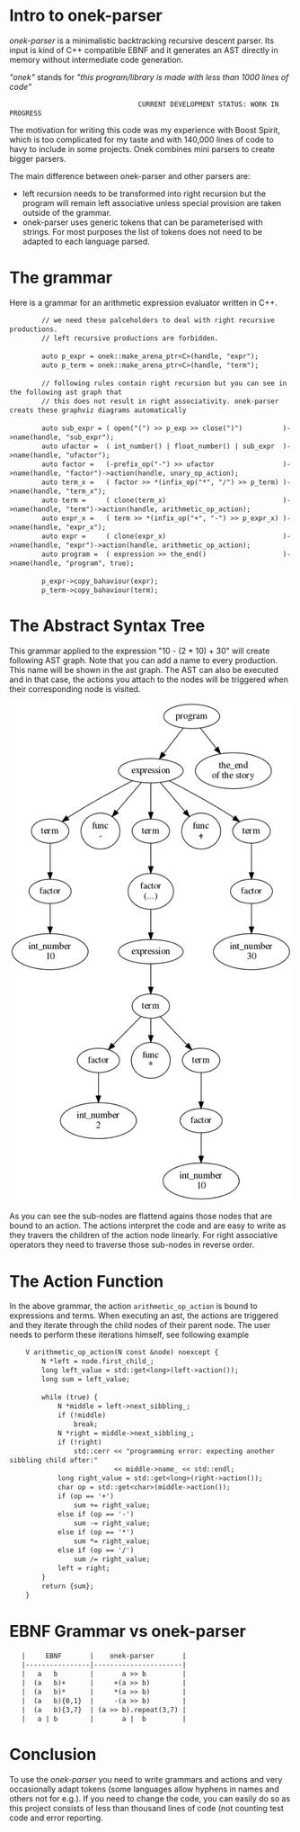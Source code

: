 # Intro to onek-parser

*onek-parser* is a minimalistic backtracking recursive descent parser. Its input is kind of C++ compatible EBNF and it generates an AST directly in memory without intermediate code generation.

*"onek"* stands for *"this program/library is made with less than 1000 lines of code"*

```
                                CURRENT DEVELOPMENT STATUS: WORK IN PROGRESS
```

The motivation for writing this code was my experience with Boost Spirit, which is too complicated for my taste and with 140,000 lines of code to havy to include in some projects. Onek combines mini parsers to create bigger parsers.

The main difference between onek-parser and other parsers are: 

- left recursion needs to be transformed into right recursion but the program will remain left associative unless special provision are taken outside of the grammar.
- onek-parser uses generic tokens that can be parameterised with strings. For most purposes the list of tokens does not need to be adapted to each language parsed.

# The grammar

Here is a grammar for an arithmetic expression evaluator written in C++.
```
        // we need these palceholders to deal with right recursive productions.
        // left recursive productions are forbidden.

        auto p_expr = onek::make_arena_ptr<C>(handle, "expr");
        auto p_term = onek::make_arena_ptr<C>(handle, "term");

        // following rules contain right recursion but you can see in the following ast graph that
        // this does not result in right associativity. onek-parser creats these graphviz diagrams automatically

        auto sub_expr = ( open("(") >> p_exp >> close(")")          )->name(handle, "sub_expr");
        auto ufactor =  ( int_number() | float_number() | sub_expr  )->name(handle, "ufactor");
        auto factor =   (-prefix_op("-") >> ufactor                 )->name(handle, "factor")->action(handle, unary_op_action);
        auto term_x =   ( factor >> *(infix_op("*", "/") >> p_term) )->name(handle, "term_x");
        auto term =     ( clone(term_x)                             )->name(handle, "term")->action(handle, arithmetic_op_action);
        auto expr_x =   ( term >> *(infix_op("+", "-") >> p_expr_x) )->name(handle, "expr_x");
        auto expr =     ( clone(expr_x)                             )->name(handle, "expr")->action(handle, arithmetic_op_action);
        auto program =  ( expression >> the_end()                   )->name(handle, "program", true);

        p_expr->copy_bahaviour(expr);
        p_term->copy_bahaviour(term);
```

# The Abstract Syntax Tree

This grammar applied to the expression "10 - (2 * 10) + 30" will create following AST graph. Note that you can add a name to every production. This name will be shown in the ast graph. The AST can also be executed and in that case, the actions you attach to the nodes will be triggered when their corresponding node is visited.

![example AST](example.png)

As you can see the sub-nodes are flattend agains those nodes that are bound to an action. The actions interpret the code and are easy to write as they travers the children of the action node linearly. For right associative operators they need to traverse those sub-nodes in reverse order.

# The Action Function

In the above grammar, the action `arithmetic_op_action` is bound to expressions and terms. When executing an ast, the actions are triggered and they iterate through the child nodes of their parent node. The user needs to perform these iterations himself, see following example

```
    V arithmetic_op_action(N const &node) noexcept {
        N *left = node.first_child_;
        long left_value = std::get<long>(left->action());
        long sum = left_value;

        while (true) {
            N *middle = left->next_sibbling_;
            if (!middle)
                break;
            N *right = middle->next_sibbling_;
            if (!right)
                std::cerr << "programming error: expecting another sibbling child after:"
                          << middle->name_ << std::endl;
            long right_value = std::get<long>(right->action());
            char op = std::get<char>(middle->action());
            if (op == '+')
                sum += right_value;
            else if (op == '-')
                sum -= right_value;
            else if (op == '*')
                sum *= right_value;
            else if (op == '/')
                sum /= right_value;
            left = right;
        }
        return {sum};
    }
```

# EBNF Grammar vs onek-parser
```
   |     EBNF       |    onek-parser       |
   |----------------|----------------------|
   |   a   b        |       a >> b         |
   |  (a   b)+      |     +(a >> b)        |
   |  (a   b)*      |     *(a >> b)        |
   |  (a   b){0,1}  |     -(a >> b)        |
   |  (a   b){3,7}  | (a >> b).repeat(3,7) |
   |   a | b        |       a |  b         |
```

# Conclusion

To use the *onek-parser* you need to write grammars and actions and very occasionally adapt tokens (some languages allow hyphens in names and others not for e.g.). If you need to change the code, you can easily do so as this project consists of less than thousand lines of code (not counting test code and error reporting.

